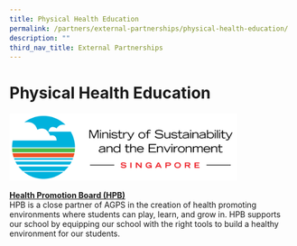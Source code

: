 ```yaml
---
title: Physical Health Education
permalink: /partners/external-partnerships/physical-health-education/
description: ""
third_nav_title: External Partnerships
---
```

Physical Health Education
========================

<img src="/images/Partners/External/MSE_logo.png"  
style="width:80%">

<a href="https://hpb.gov.sg/" target=_blank>**Health Promotion Board (HPB)**</a>
<br>
HPB is a close partner of AGPS in the creation of health promoting environments where students can play, learn, and grow in. HPB supports our school by equipping our school with the right tools to build a healthy environment for our students.